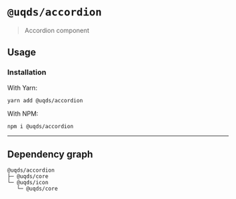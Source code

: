 # `@uqds/accordion`

> Accordion component

## Usage

### Installation

With Yarn:
```shell
yarn add @uqds/accordion
```

With NPM:
```shell
npm i @uqds/accordion
```

---

## Dependency graph

```shell
@uqds/accordion
├─ @uqds/core
└─ @uqds/icon
   └─ @uqds/core
```
